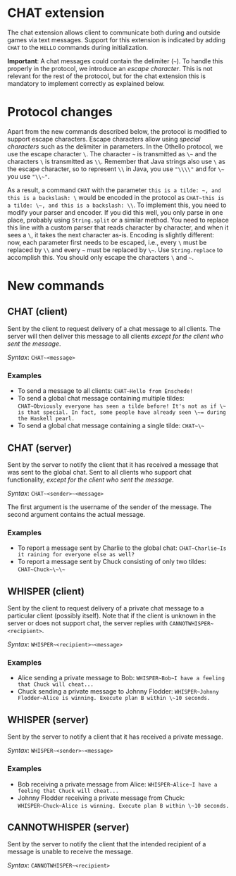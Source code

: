 # CHAT extension

The chat extension allows client to communicate both during and outside games via text messages. Support for this extension is indicated by adding `CHAT` to the `HELLO` commands during initialization.

**Important**: A chat messages could contain the delimiter (`~`). To handle this properly in the protocol, we introduce an _escape character_. This is not relevant for the rest of the protocol, but for the chat extension this is mandatory to implement correctly as explained below.

# Protocol changes

Apart from the new commands described below, the protocol is modified to support escape characters. Escape characters allow using _special characters_ such as the delimiter in parameters. In the Othello protocol, we use the escape character `\`. The character `~` is transmitted as `\~` and the characters `\` is transmitted as `\\`. Remember that Java strings also use `\` as the escape character, so to represent `\\` in Java, you use `"\\\\"` and for `\~` you use `"\\~"`.

As a result, a command `CHAT` with the parameter `this is a tilde: ~, and this is a backslash: \` would be encoded in the protocol as `CHAT~this is a tilde: \~, and this is a backslash: \\`. To implement this, you need to modify your parser and encoder. If you did this well, you only parse in one place, probably using `String.split` or a similar method. You need to replace this line with a custom parser that reads character by character, and when it sees a `\`, it takes the next character as-is. Encoding is slightly different: now, each parameter first needs to be escaped, i.e., every `\` must be replaced by `\\` and every `~` must be replaced by `\~`. Use `String.replace` to accomplish this. You should only escape the characters `\` and `~`.

# New commands

## CHAT (client)
Sent by the client to request delivery of a chat message to all clients. The server will then deliver this message to all clients *except for the client who sent the message*. 

*Syntax*: `CHAT~<message>`

### Examples
- To send a message to all clients: `CHAT~Hello from Enschede!`
- To send a global chat message containing multiple tildes: `CHAT~Obviously everyone has seen a tilde before! It's not as if \~ is that special. In fact, some people have already seen \~= during the Haskell pearl.` 
- To send a global chat message containing a single tilde: `CHAT~\~`

## CHAT (server)
Sent by the server to notify the client that it has received a message that was sent to the global chat. Sent to all clients who support chat functionality, *except for the client who sent the message*. 

*Syntax*: `CHAT~<sender>~<message>`

The first argument is the username of the sender of the message. The second argument contains the actual message. 

### Examples
- To report a message sent by Charlie to the global chat: `CHAT~Charlie~Is it raining for everyone else as well?`
- To report a message sent by Chuck consisting of only two tildes: `CHAT~Chuck~\~\~`

## WHISPER (client)
Sent by the client to request delivery of a private chat message to a particular client (possibly itself). 
Note that if the client is unknown in the server or does not support chat, the server replies with `CANNOTWHISPER~<recipient>`.  

*Syntax*: `WHISPER~<recipient>~<message>`

### Examples
- Alice sending a private message to Bob: `WHISPER~Bob~I have a feeling that Chuck will cheat...`
- Chuck sending a private message to Johnny Flodder: `WHISPER~Johnny Flodder~Alice is winning. Execute plan B within \~10 seconds.`

## WHISPER (server)
Sent by the server to notify a client that it has received a private message. 

*Syntax*: `WHISPER~<sender>~<message>`

### Examples
- Bob receiving a private message from Alice: `WHISPER~Alice~I have a feeling that Chuck will cheat...`
- Johnny Flodder receiving a private message from Chuck: `WHISPER~Chuck~Alice is winning. Execute plan B within \~10 seconds.`

## CANNOTWHISPER (server)
Sent by the server to notify the client that the intended recipient of a message is unable to receive the message.

*Syntax*: `CANNOTWHISPER~<recipient>`